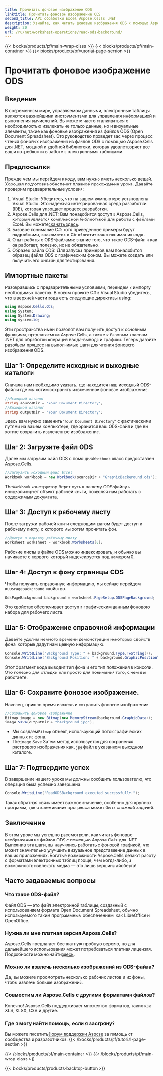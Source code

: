 ```yaml
---
title: Прочитать фоновое изображение ODS
linktitle: Прочитать фоновое изображение ODS
second_title: API обработки Excel Aspose.Cells .NET
description: Узнайте, как читать фоновые изображения ODS с помощью Aspose.Cells для .NET с помощью этого всеобъемлющего пошагового руководства. Идеально подходит для разработчиков и энтузиастов.
weight: 20
url: /ru/net/worksheet-operations/read-ods-background/
---
```


{{< blocks/products/pf/main-wrap-class >}}
{{< blocks/products/pf/main-container >}}
{{< blocks/products/pf/tutorial-page-section >}}

# Прочитать фоновое изображение ODS

## Введение
В современном мире, управляемом данными, электронные таблицы являются важнейшими инструментами для управления информацией и выполнения вычислений. Вы можете часто сталкиваться с необходимостью извлекать не только данные, но и визуальные элементы, такие как фоновые изображения из файлов ODS (Open Document Spreadsheet). Это руководство проведет вас через процесс чтения фоновых изображений из файлов ODS с помощью Aspose.Cells для .NET, мощной и удобной библиотеки, которая удовлетворяет все ваши потребности в работе с электронными таблицами.
## Предпосылки
Прежде чем мы перейдем к коду, вам нужно иметь несколько вещей. Хорошая подготовка обеспечит плавное прохождение урока. Давайте проверим предварительные условия:
1. Visual Studio: Убедитесь, что на вашем компьютере установлена Visual Studio. Это надежная интегрированная среда разработки (IDE), которая упрощает процесс разработки.
2.  Aspose.Cells для .NET: Вам понадобится доступ к Aspose.Cells, который является комплексной библиотекой для работы с файлами Excel. Вы можете[скачать здесь](https://releases.aspose.com/cells/net/).
3. Базовое понимание C#: хотя приведенные примеры будут подробными, знакомство с C# обогатит ваше понимание кода.
4. Опыт работы с ODS-файлами: знание того, что такое ODS-файл и как он работает, полезно, но не обязательно.
5. Образец файла ODS: Для запуска примеров вам понадобится образец файла ODS с графическим фоном. Вы можете создать или получить его онлайн для тестирования.
## Импортные пакеты
Разобравшись с предварительными условиями, перейдем к импорту необходимых пакетов. В новом проекте C# в Visual Studio убедитесь, что в верхней части кода есть следующие директивы using:
```csharp
using Aspose.Cells.Ods;
using System;
using System.Drawing;
using System.IO;
```
Эти пространства имен позволят вам получить доступ к основным функциям, предлагаемым Aspose.Cells, а также к базовым классам .NET для обработки операций ввода-вывода и графики.
Теперь давайте разобьем процесс на выполнимые шаги для чтения фонового изображения ODS. 
## Шаг 1: Определите исходные и выходные каталоги
Сначала нам необходимо указать, где находится наш исходный ODS-файл и где мы хотим сохранить извлеченное фоновое изображение.
```csharp
//Исходный каталог
string sourceDir = "Your Document Directory";
//Выходной каталог
string outputDir = "Your Document Directory";
```
Здесь вам нужно заменить`"Your Document Directory"` с фактическими путями на вашем компьютере, где хранится ваш ODS-файл и где вы хотите сохранить извлеченное изображение.
## Шаг 2: Загрузите файл ODS 
 Далее мы загрузим файл ODS с помощью`Workbook` класс предоставлен Aspose.Cells.
```csharp
//Загрузить исходный файл Excel
Workbook workbook = new Workbook(sourceDir + "GraphicBackground.ods");
```
 The`Workbook` конструктор берет путь к вашему ODS-файлу и инициализирует объект рабочей книги, позволяя нам работать с содержимым документа.
## Шаг 3: Доступ к рабочему листу 
После загрузки рабочей книги следующим шагом будет доступ к рабочему листу, с которого мы хотим прочитать фон.
```csharp
//Доступ к первому рабочему листу
Worksheet worksheet = workbook.Worksheets[0];
```
Рабочие листы в файле ODS можно индексировать, и обычно вы начинаете с первого, который индексируется под номером 0.
## Шаг 4: Доступ к фону страницы ODS 
 Чтобы получить справочную информацию, мы сейчас перейдем к`ODSPageBackground` свойство.
```csharp
OdsPageBackground background = worksheet.PageSetup.ODSPageBackground;
```
Это свойство обеспечивает доступ к графическим данным фонового набора для рабочего листа.
## Шаг 5: Отображение справочной информации
Давайте уделим немного времени демонстрации некоторых свойств фона, которые дадут нам ценную информацию.
```csharp
Console.WriteLine("Background Type: " + background.Type.ToString());
Console.WriteLine("Background Position: " + background.GraphicPositionType.ToString());
```
Этот фрагмент кода выводит тип фона и его тип положения в консоли. Это полезно для отладки или просто для понимания того, с чем вы работаете.
## Шаг 6: Сохраните фоновое изображение. 
Наконец, пришло время извлечь и сохранить фоновое изображение.
```csharp
//Сохранить фоновое изображение
Bitmap image = new Bitmap(new MemoryStream(background.GraphicData));
image.Save(outputDir + "background.jpg");
```
-  Мы создаем`Bitmap` объект, использующий поток графических данных из фона.
-  The`image.Save` Затем метод используется для сохранения растрового изображения как`.jpg` файл в указанном выходном каталоге. 
## Шаг 7: Подтвердите успех 
В завершение нашего урока мы должны сообщить пользователю, что операция была успешно завершена.
```csharp
Console.WriteLine("ReadODSBackground executed successfully.");
```
Такая обратная связь имеет важное значение, особенно для крупных программ, где отслеживание прогресса может быть сложной задачей.
## Заключение
В этом уроке мы успешно рассмотрели, как читать фоновые изображения из файлов ODS с помощью Aspose.Cells для .NET. Выполнив эти шаги, вы научились работать с фоновой графикой, что может значительно улучшить визуальное представление данных в ваших приложениях. Богатые возможности Aspose.Cells делают работу с форматами электронных таблиц проще, чем когда-либо, а возможность извлекать медиа — это лишь вершина айсберга!
## Часто задаваемые вопросы
### Что такое ODS-файл?
Файл ODS — это файл электронной таблицы, созданный с использованием формата Open Document Spreadsheet, обычно используемого таким программным обеспечением, как LibreOffice и OpenOffice.
### Нужна ли мне платная версия Aspose.Cells?
 Aspose.Cells предлагает бесплатную пробную версию, но для дальнейшего использования может потребоваться платная лицензия. Подробности можно найти[здесь](https://purchase.aspose.com/buy).
### Можно ли извлечь несколько изображений из ODS-файла?
Да, вы можете просмотреть несколько рабочих листов и их фоны, чтобы извлечь больше изображений.
### Совместим ли Aspose.Cells с другими форматами файлов?
Конечно! Aspose.Cells поддерживает множество форматов, таких как XLS, XLSX, CSV и другие.
### Где я могу найти помощь, если я застряну?
 Вы можете посетить[Форум поддержки Aspose](https://forum.aspose.com/c/cells/9) за помощь от сообщества и разработчиков.
{{< /blocks/products/pf/tutorial-page-section >}}

{{< /blocks/products/pf/main-container >}}
{{< /blocks/products/pf/main-wrap-class >}}

{{< blocks/products/products-backtop-button >}}
